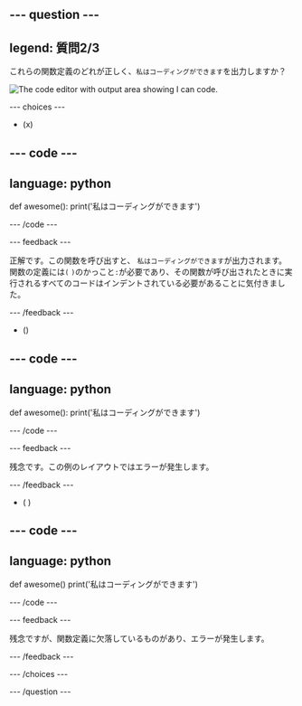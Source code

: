 
--- question ---
---
legend: 質問2/3
---

これらの関数定義のどれが正しく、`私はコーディングができます`を出力しますか？

![The code editor with output area showing <code>I can code</code>.](images/quiz2.png)

--- choices ---

- (x)

--- code ---
---
language: python
---

def awesome(): print('私はコーディングができます')

--- /code ---

 --- feedback ---

正解です。この関数を呼び出すと、 `私はコーディングができます`が出力されます。 関数の定義には`(` `)`のかっこと`:`が必要であり、その関数が呼び出されたときに実行されるすべてのコードはインデントされている必要があることに気付きました。

 --- /feedback ---

- ()

--- code ---
---
language: python
---

def awesome(): print('私はコーディングができます')

--- /code ---

 --- feedback ---

 残念です。この例のレイアウトではエラーが発生します。

 --- /feedback ---

- ( )

--- code ---
---
language: python
---

def awesome() print('私はコーディングができます')

--- /code ---

 --- feedback ---

残念ですが、関数定義に欠落しているものがあり、エラーが発生します。

 --- /feedback ---

--- /choices ---

--- /question ---
